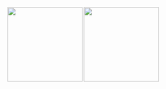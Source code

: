 <img align="left" height="170px" src="https://github-readme-stats.vercel.app/api?username=conao3&show_icons=true&theme=dracula" />
<img align="left" height="170px" src="https://github-readme-stats.vercel.app/api/top-langs/?username=conao3&layout=compact&show_icons=true&theme=dracula" />
